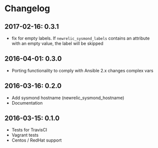 # Changelog

## 2017-02-16: 0.3.1

  - fix for empty labels. If `newrelic_sysmond_labels` contains
    an attribute with an empty value, the label will be skipped

## 2016-04-01: 0.3.0

  - Porting functionality to comply with Ansible 2.x changes
    complex vars

## 2016-03-16: 0.2.0

  - Add sysmond hostname (newrelic_sysmond_hostname)
  - Documentation

## 2016-03-15: 0.1.0

  - Tests for TravisCI
  - Vagrant tests
  - Centos / RedHat support
